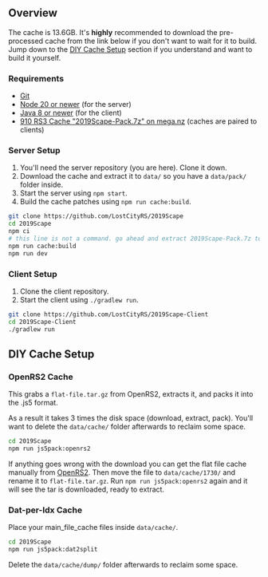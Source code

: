## Overview

The cache is 13.6GB. It's **highly** recommended to download the pre-processed cache from the link below if you don't want to wait for it to build.  
Jump down to the [DIY Cache Setup](#diy-cache-setup) section if you understand and want to build it yourself.

### Requirements

- [Git](https://git-scm.com/downloads)
- [Node 20 or newer](https://nodejs.org/en/download/) (for the server)
- [Java 8 or newer](https://adoptium.net/) (for the client)
- [910 RS3 Cache "2019Scape-Pack.7z" on mega.nz](https://mega.nz/file/VXURDZ5J#CKKIPTt4WWO9OKikprD_KY_ZnnZQ3h33_DG7WOxHELM) (caches are paired to clients)

### Server Setup

1. You'll need the server repository (you are here). Clone it down.
2. Download the cache and extract it to `data/` so you have a `data/pack/` folder inside.
3. Start the server using `npm start`.
4. Build the cache patches using `npm run cache:build`.

```bash
git clone https://github.com/LostCityRS/2019Scape
cd 2019Scape
npm ci
# this line is not a command. go ahead and extract 2019Scape-Pack.7z to data/ now.
npm run cache:build
npm run dev
```

### Client Setup

1. Clone the client repository.
2. Start the client using `./gradlew run`.

```bash
git clone https://github.com/LostCityRS/2019Scape-Client
cd 2019Scape-Client
./gradlew run
```

## DIY Cache Setup

### OpenRS2 Cache

This grabs a `flat-file.tar.gz` from OpenRS2, extracts it, and packs it into the .js5 format.

As a result it takes 3 times the disk space (download, extract, pack). You'll want to delete the `data/cache/` folder afterwards to reclaim some space.

```bash
cd 2019Scape
npm run js5pack:openrs2
```

If anything goes wrong with the download you can get the flat file cache manually from [OpenRS2](https://archive.openrs2.org/caches/runescape/1730).  Then move the file to `data/cache/1730/` and rename it to `flat-file.tar.gz`. Run `npm run js5pack:openrs2` again and it will see the tar is downloaded, ready to extract.

### Dat-per-Idx Cache

Place your main_file_cache files inside `data/cache/`.

```bash
cd 2019Scape
npm run js5pack:dat2split
```

Delete the `data/cache/dump/` folder afterwards to reclaim some space.
